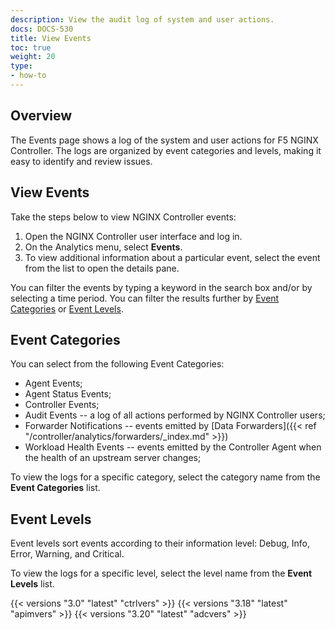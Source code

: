 ```yaml
---
description: View the audit log of system and user actions.
docs: DOCS-530
title: View Events
toc: true
weight: 20
type:
- how-to
---
```


## Overview

The Events page shows a log of the system and user actions for F5 NGINX Controller. The logs are organized by event categories and levels, making it easy to identify and review issues.

## View Events

Take the steps below to view NGINX Controller events:

1. Open the NGINX Controller user interface and log in.
1. On the Analytics menu, select **Events**.
1. To view additional information about a particular event, select the event from the list to open the details pane.

You can filter the events by typing a keyword in the search box and/or by selecting a time period. You can filter the results further by [Event Categories](#event-categories) or [Event Levels](#event-levels).

## Event Categories

You can select from the following Event Categories:

- Agent Events;
- Agent Status Events;
- Controller Events;
- Audit Events -- a log of all actions performed by NGINX Controller users;
- Forwarder Notifications -- events emitted by [Data Forwarders]({{< ref "/controller/analytics/forwarders/_index.md" >}})
- Workload Health Events -- events emitted by the Controller Agent when the health of an upstream server changes;

To view the logs for a specific category, select the category name from the **Event Categories** list.

## Event Levels

Event levels sort events according to their information level: Debug, Info, Error, Warning, and Critical.

To view the logs for a specific level, select the level name from the **Event Levels** list.

{{< versions "3.0" "latest" "ctrlvers" >}}
{{< versions "3.18" "latest" "apimvers" >}}
{{< versions "3.20" "latest" "adcvers" >}}
